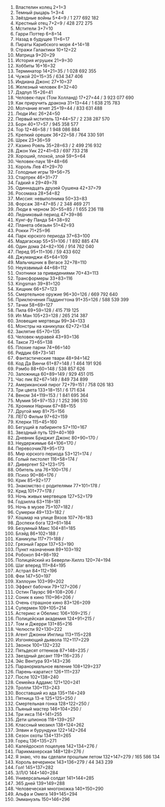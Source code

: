 1. Властелин колец 2+1=3
2. Темный рыцарь 1+3=4
3. Звёздные войны 5+4=9 / 1 277 692 182
4. Крестный отец 7+2=9 / 428 272 275
5. Мстители 3+7=10
6. Гарри Поттер 6+8=14
7. Назад в будущее 11+6=17
8. Пираты Карибского моря 4+14=18
9. Стражи Галактики 10+12=22
10. Матрица 9+20=29
11. История игрушек 21+9=30
12. Хоббиты 16+16=32
13. Терминатор 14+21=35 / 1 028 692 355
14. Чужой 20+15=35 / 634 347 406
15. Индиана Джонс 27+10=37
16. Железный человек 8+32=40
17. Дэдпул 15+26=41
18. Человек-паук (Том Холланд) 17+27=44 / 3 923 077 690
19. Как приручить дракона 31+13=44 / 1 638 215 783
20. Молчание ягнят 25+19=44 / 833 631 488
21. Люди Икс 26+24=50
22. Первый мститель 13+44=57 / 2 238 287 570
23. Борн 40+17=57 / 945 358 577
24. Тор 12+46=58 / 1 948 086 884
25. Крепкий орешек 36+22=58 / 764 330 591
26. Шрек 23+36=59
27. Казино Рояль 35+28=63 / 2 499 216 932
28. Джон Уик 22+41=63 / 697 733 218
29. Хороший, плохой, злой 59+5=64
30. Человек-паук 18+48=66
31. Король Лев 41+29=70
32. Голодные игры 19+56=75
33. Стартрек 46+31=77
34. Гадкий я 29+49=78
35. Одиннадцать друзей Оушена 42+37=79
36. Росомаха 28+54=82
37. Миссия: невыполнима 50+33=83
38. Форсаж 38+47=85 / 2 348 469 271
39. Люди в черном 30+55=85 / 1 655 236 118
40. Ледниковый период 47+39=86
41. Кунг-фу Панда 54+38=92
42. Планета обезьян 51+42=93
43. Рокки 71+25=96
44. Парк юрского периода 37+63=100
45. Мадагаскар 55+51=106 / 1 892 885 474
46. Один дома 24+82=106 / 914 762 040
47. Перед 95+11=106 / 59 433 602
48. Джуманджи 45+64=109
49. Мальчишник в Вегасе 32+78=110
50. Неуязвимый 44+68=112
51. Охотники за привидениями 70+43=113
52. Трансформеры 33+83=116
53. Kingsman 39+81=120
54. Хищник 66+57=123
55. Смертельное оружие 96+30=126 / 669 792 640
56. Приключения Паддингтона 91+35=126 / 588 539 399
57. Тачки 58+69=127
58. Пила 69+59=128 / 415 719 125
59. Ип Ман 105+23=128 / 265 214 387
60. Зловещие мертвецы 99+34=133
61. Монстры на каникулах 62+72=134
62. Заклятие 65+70=135
63. Человек-муравей 43+93=136
64. Такси 73+65=138
65. Плохие парни 74+66=140
66. Риддик 68+73=141
67. Фантастические твари 48+94=142
68. Код Да Винчи 61+87=148 / 1 464 191 926
69. Рэмбо 88+60=148 / 538 857 626
70. Заложница 60+89=149 / 929 451 015
71. Час пик 82+67=149 / 849 734 899
72. Американский пирог 72+79=151 / 758 026 183
73. Три цвета 133+18=151 / 6 171 634
74. Веном 34+119=153 / 1 841 695 364
75. Мумия 56+97=153 / 1 252 396 510
76. Хроники Нарнии 67+88=155
77. Другой мир 81+75=156
78. ЛЕГО Фильм 97+62=159
79. Клерки 115+45=160
80. Бегущий в лабиринте 57+110=167
81. Звездный путь 129+40=169
82. Дневник Бриджит Джонс 80+90=170 /
83. Неудержимые 64+106=170 /
84. Перевозчик78+95=173
85. Мир юрского периода 53+121=174 /
86. Голый пистолет 116+58=174 /
87. Дивергент 52+123=175
88. Обитель зла 76+100=176 /
89. Психо 90+86=176 /
90. Крик 85+92=177
91. Знакомство с родителями 77+101=178 /
92. Крид 101+77=178 /
93. Ночь живых мертвецов 127+52=179
94. Годзилла 63+118=181
95. Ночь в музее 75+107=182 /
96. Сумерки 49+133=182 /
97. Кошмар на улице Вязов 107+76=183
98. Доспехи бога 123+61=184
99. Безумный Макс 104+81=185
100. Блэйд 86+102=188 /
101. Каникулы 117+71=188 /
102. Грязный Гарри 137+53=190
103. Пункт назначения 89+103=192
104. Робокоп 94+98=192
105. Полицейский из Беверли-Хиллз 120+74=194
106. Шаг вперед 111+84=195
107. Астрал 84+112=196
108. Феи 147+50=197
109. Хэллоуин 103+99=202
110. Эффект бабочки 79+127=206 /
111. Остин Пауэрс 98+108=206 / 
112. Соник в кино 110+96=206 /
113. Очень страшное кино 83+126=209
114. Супермен 109+105=214
115. Астерикс и Обеликс 106+109=215 /
116. Полицейская академия 124+91=215 /
117. Том и Джерри 131+85=216
118. Челюсти 92+130=222
119. Агент Джонни Инглиш 113+115=228
120. Изгоняющий дьявола 112+117=229
121. Звонок 100+132=232
122. Пятьдесят оттенков 87+148=235 /
123. Звездный десант 119+116=235 /
124. Эйс Вентура 93+143=236
125. Паранормальное явление 108+129=237
126. Парень-каратист 126+111=237
127. После 102+138=240
128. Семейка Аддамс 121+120=241
129. Тролли 130+113=243
130. Восставший из ада 135+114=249
131. Пятница 13-е 125+125=250 /
132. Смертельная гонка 128+122=250 /
133. Пьяный мастер 146+104=250 /
134. Три икса 114+141=255
135. Дети шпионов 118+139=257
136. Классный мюзикл 138+124=262
137. Элвин и бурундуки 122+142=264
138. Сезон охоты 134+131=265
139. Горец 136+135=271
140. Калейдоскоп поцелуев 142+134=276 /
141. Парикмахерская 148+128=276 /
142. Я знаю, что вы сделали прошлым летом 132+147=279 / 165 586 134
143. Король вечеринок 143+136=279 / 44 343 239
144. Гол! 145+137=282
145. З/Л/О 144+140=284
146. Универсальный солдат 141+144=285
147. 365 дней 139+149=288
148. Человеческая многоножка 140+150=290
149. Альфа и Омега 149+145=294
150. Эммануэль 150+146=296